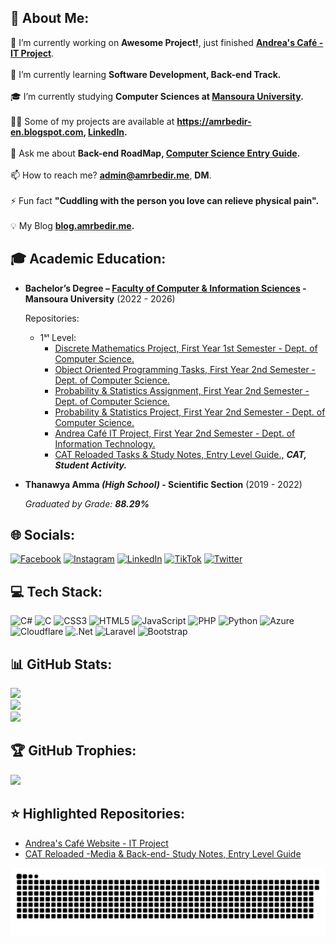 ## 💫 About Me:
🔭 I’m currently working on **Awesome Project!**, just finished [**Andrea's Café - IT Project**](https://github.com/AmrBedir/andrea-cafe).<br><br>🌱 I’m currently learning **Software Development, Back-end Track.**<br><br>🎓 I’m currently studying **Computer Sciences at [Mansoura University](https://www.mans.edu.eg/en/).**<br><br>👨‍💻 Some of my projects are available at **https://amrbedir-en.blogspot.com, [LinkedIn](https://www.linkedin.com/in/amrbedir/).**<br><br>💬 Ask me about **Back-end RoadMap, [Computer Science Entry Guide](https://github.com/AmrBedir/CS-Degree-Courses).**<br><br>📫 How to reach me? **admin@amrbedir.me**, **DM**.<br><br>⚡ Fun fact **"Cuddling with the person you love can relieve physical pain".**<br><br>💡 My Blog **[blog.amrbedir.me](https://blog.amrbedir.me/).**<br>

## 🎓 Academic Education:
* **Bachelor’s Degree – [Faculty of Computer & Information Sciences](https://csifac.mans.edu.eg/index.php/en/) - Mansoura University** (2022 - 2026)


  Repositories:
  * 1ˢᵗ Level:
    * [Discrete Mathematics Project, First Year 1st Semester - Dept. of Computer Science.](https://github.com/AmrBedir/DiscreteMathProject)
    * [Object Oriented Programming Tasks, First Year 2nd Semester - Dept. of Computer Science.](https://github.com/AmrBedir/OOP-Tasks)
    * [Probability & Statistics Assignment, First Year 2nd Semester - Dept. of Computer Science.](https://github.com/AmrBedir/Probability_Assignment)
    * [Probability & Statistics Project, First Year 2nd Semester - Dept. of Computer Science.](https://github.com/AmrBedir/Probability_Project)
    * [Andrea Café IT Project, First Year 2nd Semester - Dept. of Information Technology.](https://github.com/AmrBedir/andrea-cafe)
    * [CAT Reloaded Tasks & Study Notes, Entry Level Guide.,](https://github.com/AmrBedir/CATReloaded-Task) ***CAT, Student Activity.***


* **Thanawya Amma _(High School)_ - Scientific Section** (2019 - 2022)
  
  *Graduated by Grade: **88.29%***

## 🌐 Socials:
[![Facebook](https://img.shields.io/badge/Facebook-%231877F2.svg?logo=Facebook&logoColor=white)](https://facebook.com/AmrBedir.eg) [![Instagram](https://img.shields.io/badge/Instagram-%23E4405F.svg?logo=Instagram&logoColor=white)](https://instagram.com/amrbedir.eg) [![LinkedIn](https://img.shields.io/badge/LinkedIn-%230077B5.svg?logo=linkedin&logoColor=white)](https://linkedin.com/in/amrbedir) [![TikTok](https://img.shields.io/badge/TikTok-%23000000.svg?logo=TikTok&logoColor=white)](https://tiktok.com/@amrbedir.eg) [![Twitter](https://img.shields.io/badge/Twitter-%231DA1F2.svg?logo=Twitter&logoColor=white)](https://twitter.com/AMRBEDIR__) 

## 💻 Tech Stack:
![C#](https://img.shields.io/badge/c%23-%23239120.svg?style=for-the-badge&logo=c-sharp&logoColor=white) ![C](https://img.shields.io/badge/c-%2300599C.svg?style=for-the-badge&logo=c&logoColor=white) ![CSS3](https://img.shields.io/badge/css3-%231572B6.svg?style=for-the-badge&logo=css3&logoColor=white) ![HTML5](https://img.shields.io/badge/html5-%23E34F26.svg?style=for-the-badge&logo=html5&logoColor=white) ![JavaScript](https://img.shields.io/badge/javascript-%23323330.svg?style=for-the-badge&logo=javascript&logoColor=%23F7DF1E) ![PHP](https://img.shields.io/badge/php-%23777BB4.svg?style=for-the-badge&logo=php&logoColor=white) ![Python](https://img.shields.io/badge/python-3670A0?style=for-the-badge&logo=python&logoColor=ffdd54) ![Azure](https://img.shields.io/badge/azure-%230072C6.svg?style=for-the-badge&logo=azure-devops&logoColor=white) ![Cloudflare](https://img.shields.io/badge/Cloudflare-F38020?style=for-the-badge&logo=Cloudflare&logoColor=white) ![.Net](https://img.shields.io/badge/.NET-5C2D91?style=for-the-badge&logo=.net&logoColor=white) ![Laravel](https://img.shields.io/badge/laravel-%23FF2D20.svg?style=for-the-badge&logo=laravel&logoColor=white) ![Bootstrap](https://img.shields.io/badge/bootstrap-%23563D7C.svg?style=for-the-badge&logo=bootstrap&logoColor=white)
## 📊 GitHub Stats:
![](https://github-readme-stats.vercel.app/api?username=AmrBedir&theme=default&hide_border=false&include_all_commits=true&count_private=false)<br/>
![](https://github-readme-streak-stats.herokuapp.com/?user=AmrBedir&theme=default&hide_border=false)<br/>
![](https://github-readme-stats.vercel.app/api/top-langs/?username=AmrBedir&theme=default&hide_border=false&include_all_commits=true&count_private=false&layout=compact)

## 🏆 GitHub Trophies:
![](https://github-profile-trophy.vercel.app/?username=AmrBedir&theme=flat&no-frame=false&no-bg=false&margin-w=4)

<!-- Proudly created with GPRM ( https://gprm.itsvg.in ) -->

## ⭐ Highlighted Repositories:
* [Andrea's Café Website - IT Project](https://github.com/AmrBedir/andrea-cafe)
* [CAT Reloaded -Media & Back-end- Study Notes, Entry Level Guide](https://github.com/AmrBedir/CATReloaded-Task)

![Snake animation](./assets/github-contribution-grid-snake.svg)
